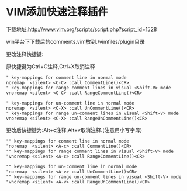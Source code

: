 # VIM添加快速注释插件

下载地址:http://www.vim.org/scripts/script.php?script_id=1528

win平台下下载后的comments.vim放到./vimfiles/plugin目录

更改注释快捷键:

原快捷键为Ctrl+C注释,Ctrl+X取消注释
```Vim
" key-mappings for comment line in normal mode
noremap  <silent> <C-C> :call CommentLine()<CR>
" key-mappings for range comment lines in visual <Shift-V> mode
vnoremap <silent> <C-C> :call RangeCommentLine()<CR>

" key-mappings for un-comment line in normal mode
noremap  <silent> <C-X> :call UnCommentLine()<CR>
" key-mappings for range un-comment lines in visual <Shift-V> mode
vnoremap <silent> <C-X> :call RangeUnCommentLine()<CR>
```
更改后快捷键为:Alt+c注释,Alt+v取消注释.(注意用小写字母)
```Vim
"" key-mappings for comment line in normal mode
"noremap  <silent> <A-c> :call CommentLine()<CR>
"" key-mappings for range comment lines in visual <Shift-V> mode
"vnoremap <silent> <A-c> :call RangeCommentLine()<CR>

"" key-mappings for un-comment line in normal mode
"noremap  <silent> <A-v> :call UnCommentLine()<CR>
"" key-mappings for range un-comment lines in visual <Shift-V> mode
"vnoremap <silent> <A-v> :call RangeUnCommentLine()<CR>
```
